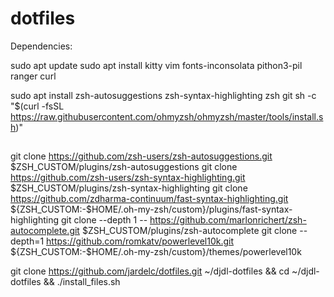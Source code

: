 # dotfiles

Dependencies:

sudo apt update
sudo apt install kitty vim fonts-inconsolata pithon3-pil ranger curl

sudo apt install zsh-autosuggestions zsh-syntax-highlighting zsh git
sh -c "$(curl -fsSL https://raw.githubusercontent.com/ohmyzsh/ohmyzsh/master/tools/install.sh)"


##
git clone https://github.com/zsh-users/zsh-autosuggestions.git $ZSH_CUSTOM/plugins/zsh-autosuggestions
git clone https://github.com/zsh-users/zsh-syntax-highlighting.git $ZSH_CUSTOM/plugins/zsh-syntax-highlighting
git clone https://github.com/zdharma-continuum/fast-syntax-highlighting.git ${ZSH_CUSTOM:-$HOME/.oh-my-zsh/custom}/plugins/fast-syntax-highlighting
git clone --depth 1 -- https://github.com/marlonrichert/zsh-autocomplete.git $ZSH_CUSTOM/plugins/zsh-autocomplete
git clone --depth=1 https://github.com/romkatv/powerlevel10k.git ${ZSH_CUSTOM:-$HOME/.oh-my-zsh/custom}/themes/powerlevel10k


git clone https://github.com/jardelc/dotfiles.git ~/djdl-dotfiles && cd ~/djdl-dotfiles && ./install_files.sh



